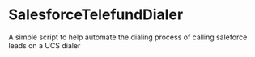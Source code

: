 # SalesforceTelefundDialer
A simple script to help automate the dialing process of calling saleforce leads on a UCS dialer
